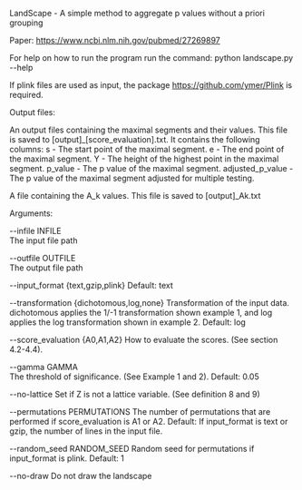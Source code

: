 LandScape - A simple method to aggregate p values without a priori grouping

Paper: https://www.ncbi.nlm.nih.gov/pubmed/27269897

For help on how to run the program run the command: python landscape.py --help

If plink files are used as input, the package https://github.com/ymer/Plink is required.

Output files:

An output files containing the maximal segments and their values. This file is saved to [output]_[score_evaluation].txt.
It contains the following columns:
s - The start point of the maximal segment.
e - The end point of the maximal segment.
Y - The height of the highest point in the maximal segment.
p_value - The p value of the maximal segment.
adjusted_p_value - The p value of the maximal segment adjusted for multiple testing.

A file containing the A_k values. This file is saved to [output]_Ak.txt

Arguments:

  --infile INFILE       
                        The input file path
                        
  --outfile OUTFILE     
                        The output file path
                        
  --input_format {text,gzip,plink}
                        Default: text
                        
  --transformation {dichotomous,log,none}
                        Transformation of the input data. dichotomous applies the 1/-1 transformation shown example 1, and log applies the log transformation shown in example 2.
                        Default: log
                        
  --score_evaluation {A0,A1,A2}
                        How to evaluate the scores. (See section 4.2-4.4).
                        
  --gamma GAMMA         
                        The threshold of significance. (See Example 1 and 2).
                        Default: 0.05
                        
  --no-lattice          Set if Z is not a lattice variable. (See definition 8 and 9)
                        
  --permutations PERMUTATIONS
                        The number of permutations that are performed if score_evaluation is A1 or A2.
                        Default: If input_format is text or gzip, the number of lines in the input file.
                        
  --random_seed RANDOM_SEED
                        Random seed for permutations if input_format is plink.
                        Default: 1
                        
  --no-draw             Do not draw the landscape
